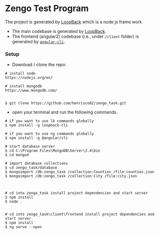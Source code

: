 # Zengo Test Program

The project is generated by [LoopBack](http://loopback.io) which is a node js frame work

- The main codebase is generated by [LoopBack](http://loopback.io).
- The frontend (angular2) codebase (i.e., under `/client` folder) is generated by [`angular-cli`](https://github.com/angular/angular-cli).



### Setup

- Download / clone the repo:
```
# install node 
https://nodejs.org/en/

# install mongodb 
https://www.mongodb.com/


$ git clone https://github.com/henrisco82/zengo_task.git
```
- open your terminal and run the following commands.
```
# if you want to use lb commands globally
$ npm install -g loopback-cli

# if you want to use ng commands globally
$ npm install -g @angular/cli

# start database server
$ cd C:\Program Files\MongoDB\Server\3.4\bin
$ cd mongod

# import database collections 
$ cd zengo_task/database
$ mongoimport /db:zengo_task /collection:Counties /file:counties.json
$ mongoimport /db:zengo_task /collection:City /file:city.json



# cd into zengo_task install project dependencies and start server
$ npm install 
$ node .


# cd into zengo_task\client\frontend install project dependencies and start server
$ npm install 
$ ng serve --open



